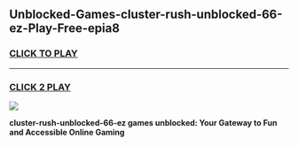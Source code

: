 
## Unblocked-Games-cluster-rush-unblocked-66-ez-Play-Free-epia8
<h3>
<a href="https://premium76.site?title=cluster-rush-unblocked-66-ez&ref=23A">CLICK TO PLAY</a></h3>
<hr>

<h3>
<a href="https://premium76.site?title=cluster-rush-unblocked-66-ez&ref=23A">CLICK 2 PLAY</a>
  
</h3>

<a href="https://premium76.site?title=cluster-rush-unblocked-66-ez&ref=23A"><img src="https://clearcache.store/games.png"></a>


**cluster-rush-unblocked-66-ez games unblocked: Your Gateway to Fun and Accessible Online Gaming**
